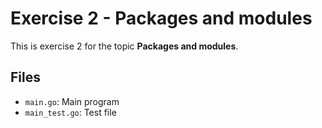 # Exercise 2 - Packages and modules

This is exercise 2 for the topic **Packages and modules**.

## Files
- `main.go`: Main program
- `main_test.go`: Test file
